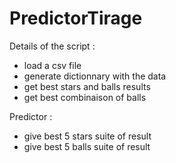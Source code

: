 # PredictorTirage
Details of the script :
- load a csv file
- generate dictionnary with the data
- get best stars and balls results
- get best combinaison of balls

Predictor :
- give best 5 stars suite of result
- give best 5 balls suite of result
